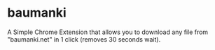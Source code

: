 # baumanki
A Simple Chrome Extension that allows you to download any file from "baumanki.net" in 1 click (removes 30 seconds wait).

